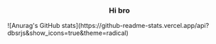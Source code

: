 <h3 align="center">Hi bro</h3>
![Anurag's GitHub stats](https://github-readme-stats.vercel.app/api?dbsrjs&show_icons=true&theme=radical)
